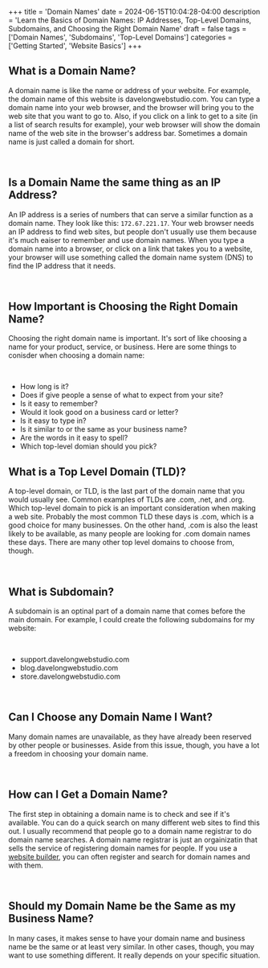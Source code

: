 +++
title = 'Domain Names'
date = 2024-06-15T10:04:28-04:00
description = 'Learn the Basics of Domain Names: IP Addresses, Top-Level Domains, Subdomains, and Choosing the Right Domain Name'
draft = false
tags = ['Domain Names', 'Subdomains', 'Top-Level Domains']
categories = ['Getting Started', 'Website Basics']
+++
<br>

## What is a Domain Name?

A domain name is like the name or address of your website. For example, the domain name of this website is
davelongwebstudio.com. You can type a domain name into your web browser, and the browser will bring you to the web
site that you want to go to. Also, if you click on a link to get to a site (in a list of search results for example),
your web browser will show the domain name of the web site in the browser's address bar. Sometimes a domain name is just
called a domain for short.

<br>

## Is a Domain Name the same thing as an IP Address?

An IP address is a series of numbers that can serve a similar function as a domain name. They look like this:
<code>172.67.221.17</code>. Your web browser needs an IP address to find web sites, but people don't usually use them because
it's much eaiser to remember and use domain names. When you type a domain name into a browser, or click on a link that
takes you to a website, your browser will use something called the domain name system (DNS) to find the IP address
that it needs.

<br>

## How Important is Choosing the Right Domain Name?

Choosing the right domain name is important. It's sort of like choosing a name for your product, service, or
business. Here are some things to conisder when choosing a domain name:

<br>

- How long is it?</li>
- Does if give people a sense of what to expect from your site?</li>
- Is it easy to remember?</li>
- Would it look good on a business card or letter?</li>
- Is it easy to type in?</li>
- Is it similar to or the same as your business name?</li>
- Are the words in it easy to spell?</li>
- Which top-level domian should you pick?</li>

## What is a Top Level Domain (TLD)?

A top-level domain, or TLD, is the last part of the domain name that you would usually see. Common examples of TLDs
are .com, .net, and .org. Which top-level domain to pick is an important consideration when making a web site.
Probably the most common TLD these days is .com, which is a good choice for many businesses. On the other hand, .com
is also the least likely to be available, as many people are looking for .com domain names these days. There are many
other top level domains to choose from, though.

<br>

## What is Subdomain?

A subdomain is an optinal part of a domain name that comes before the main domain.  For example, I could create the following subdomains for my website:

<br>

- support.davelongwebstudio.com</li>
- blog.davelongwebstudio.com</li>
- store.davelongwebstudio.com</li>

<br>

## Can I Choose any Domain Name I Want?

Many domain names are unavailable, as they have already been reserved by other people or businesses. Aside from this
issue, though, you have a lot a freedom in choosing your domain name.

<br>

## How can I Get a Domain Name?

The first step in obtaining a domain name is to check and see if it's available. You can do a quick search on many
different web sites to find this out. I usually recommend that people go to a domain name registrar to do domain name
searches. A domain name registrar is just an orgainizatin that sells the service of registering domain names for
people. If you use a <a href="https://www.davelongwebstudio.com/blog/website-builders/">website builder</a>, you can
often register and search for domain names and with them.

<br>

## Should my Domain Name be the Same as my Business Name?

In many cases, it makes sense to have your domain name and business name be the same or at least very similar. In other cases, though, you may want to use something different. It really depends on your specific situation.

<br>
